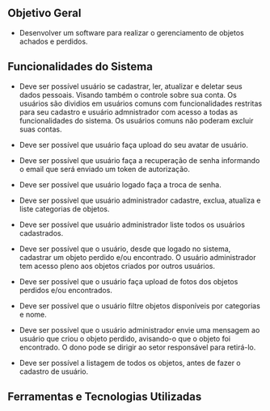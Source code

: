 ## Objetivo Geral

- Desenvolver um software para realizar o gerenciamento de objetos achados e perdidos.

## Funcionalidades do Sistema

- Deve ser possível usuário se cadastrar, ler, atualizar e deletar seus dados pessoais. Visando também o controle sobre sua conta. Os usuários são dividios em usuários comuns com funcionalidades restritas para seu cadastro e usuário admnistrador com acesso a todas as funcionalidades do sistema. Os usuários comuns não poderam excluir suas contas.

- Deve ser possível que usuário faça upload do seu avatar de usuário.

- Deve ser possível que usuário faça a recuperação de senha informando o email que será enviado um token de autorização.

- Deve ser possível que usuário logado faça a troca de senha.

- Deve ser possível que usuário administrador cadastre, exclua, atualiza e liste categorias de objetos.

- Deve ser possível que usuário administrador liste todos os usuários cadastrados.

- Deve ser possível que o usuário, desde que logado no sistema, cadastrar um objeto perdido e/ou encontrado. O usuário administrador tem acesso pleno aos objetos criados por outros usuários.

- Deve ser possível que o usuário faça upload de fotos dos objetos perdidos e/ou encontrados.

- Deve ser possível que o usuário filtre objetos disponíveis por categorias e nome.

- Deve ser possível que o usuário administrador envie uma mensagem ao usuário que criou o objeto perdido, avisando-o que o objeto foi encontrado. O dono pode se dirigir ao setor responsável para retirá-lo.

- Deve ser possível a listagem de todos os objetos, antes de fazer o cadastro de usuário.

## Ferramentas e Tecnologias Utilizadas
